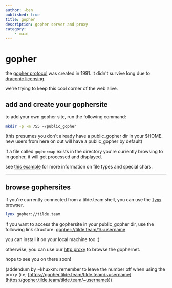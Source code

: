 ```yaml
---
author: ~ben
published: true
title: gopher
description: gopher server and proxy
category: 
    - main
---
```


# gopher

the [gopher protocol](http://en.wikipedia.org/wiki/Gopher_(protocol)) was created in 1991. it didn't survive long due to [draconic licensing](http://www.nic.funet.fi/pub/vms/networking/gopher/gopher-software-licensing-policy.ancient).

we're trying to keep this cool corner of the web alive. 

## add and create your gophersite

to add your own gopher site, run the following command:
```bash
mkdir -p -m 755 ~/public_gopher
```
(this presumes you don't already have a public_gopher dir in your $HOME. new users from here on out will have a public_gopher by default)

if a file called `gophermap` exists in the directory you're currently browsing to in gopher, it will get processed and displayed. 

see [this example](https://github.com/prologic/gophernicus/blob/master/README.Gophermap) for more information on file types and special chars.

---

## browse gophersites

if you're currently connected from a tilde.team shell, you can use the [`lynx`](https://lynx.browser.org/) browser.
```bash
lynx gopher://tilde.team
```

if you want to access the gophersite in your public_gopher dir, use the following link structure:
[gopher://tilde.team/1/~username](gopher://tilde.team/1/~username)

you can install it on your local machine too :)

otherwise, you can use our [http proxy](https://gopher.tilde.team) to browse the gophernet.

hope to see you on there soon!

(addendum by ~khuxkm: remember to leave the number off when using the proxy (i.e; [https://gopher.tilde.team/tilde.team/~username](https://gopher.tilde.team/tilde.team/~username)))